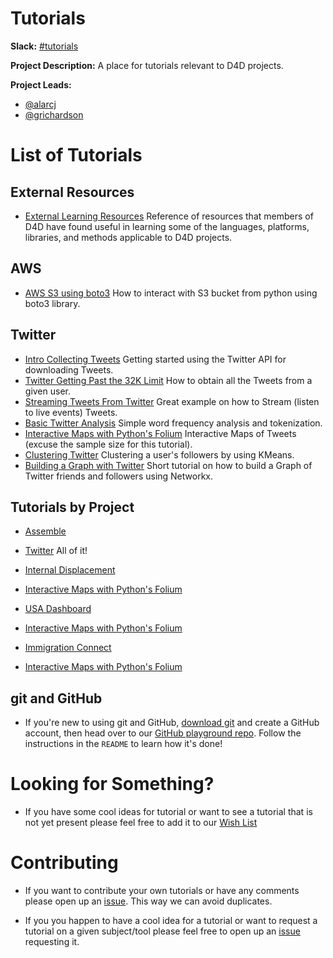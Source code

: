 # Tutorials

**Slack:** [#tutorials](https://datafordemocracy.slack.com/messages/tutorials/)

**Project Description:** A place for tutorials relevant to D4D projects.

**Project Leads:**
* [@alarcj](https://datafordemocracy.slack.com/messages/@alarcj/)
* [@grichardson](https://datafordemocracy.slack.com/messages/@grichardson/)

# List of Tutorials
## External Resources
* [External Learning Resources](https://github.com/Data4Democracy/tutorials/blob/master/External%20Resources/learning-resources.md)
 Reference of resources that members of D4D have found useful in learning some of the languages, platforms, libraries, and methods applicable to D4D projects.

## AWS
* [AWS S3 using boto3](https://github.com/Data4Democracy/tutorials/blob/master/aws/AWS_Boto3_s3_intro.ipynb)
 How to interact with S3 bucket from python using boto3 library.

## Twitter
* [Intro Collecting Tweets](https://github.com/Data4Democracy/tutorials/blob/master/Twitter/Intro_Collecting_Tweets.ipynb)
 Getting started using the Twitter API for downloading Tweets.
* [Twitter Getting Past the 32K Limit](https://github.com/Data4Democracy/tutorials/blob/master/Twitter/Twitter_Gettingpast_32K_Limit.ipynb)
 How to obtain all the Tweets from a given user.
* [Streaming Tweets From Twitter](https://github.com/Data4Democracy/tutorials/blob/master/Twitter/StreamingTweetsFromTwitter.ipynb)
 Great example on how to Stream (listen to live events) Tweets.
* [Basic Twitter Analysis](https://github.com/Data4Democracy/tutorials/blob/master/Twitter/Basic_Twiter_Analysis.ipynb)
 Simple word frequency analysis and tokenization.
* [Interactive Maps with Python's Folium](https://github.com/Data4Democracy/tutorials/blob/master/Twitter/Python_and_maps.ipynb)
 Interactive Maps of Tweets (excuse the sample size for this tutorial).
* [Clustering Twitter](https://github.com/Data4Democracy/tutorials/blob/master/Twitter/Clustering_twitter.ipynb)
 Clustering a user's followers by using KMeans.
* [Building a Graph with Twitter](https://github.com/Data4Democracy/tutorials/blob/master/Twitter/Building_a_Graph_Twitter.ipynb)
 Short tutorial on how to build a Graph of Twitter friends and followers using Networkx.

## Tutorials by Project
* [Assemble](https://github.com/Data4Democracy/assemble)
 * [Twitter](https://github.com/Data4Democracy/tutorials/tree/master/Twitter) All of it!

* [Internal Displacement](https://github.com/Data4Democracy/internal-displacement)
 * [Interactive Maps with Python's Folium](https://github.com/Data4Democracy/tutorials/blob/master/Twitter/Python_and_maps.ipynb)

* [USA Dashboard](https://github.com/Data4Democracy/usa-dashboard)
 * [Interactive Maps with Python's Folium](https://github.com/Data4Democracy/tutorials/blob/master/Twitter/Python_and_maps.ipynb)

* [Immigration Connect](https://github.com/Data4Democracy/immigration-connect)
 * [Interactive Maps with Python's Folium](https://github.com/Data4Democracy/tutorials/blob/master/Twitter/Python_and_maps.ipynb)

## git and GitHub
* If you're new to using git and GitHub, [download git](https://git-scm.com) and create a GitHub account, then head over to our [GitHub playground repo](https://github.com/Data4Democracy/github-playground). Follow the instructions in the `README` to learn how it's done!

# Looking for Something?
* If you have some cool ideas for tutorial or want to see a tutorial that is not yet present please feel free to add it to our [Wish List](https://docs.google.com/spreadsheets/d/1o_821rVkR-8yz_dMBEN6Srl7tgXzrw-K8Nsqk-xkAmU/edit#gid=0)

# Contributing
* If you want to contribute your own tutorials or have any comments please open up an [issue](https://github.com/Data4Democracy/tutorials/issues).
This way we can avoid duplicates.

* If you you happen to have a cool idea for a tutorial or want to request a tutorial on a given subject/tool please feel free to open up an [issue](https://github.com/Data4Democracy/tutorials/issues) requesting it.
